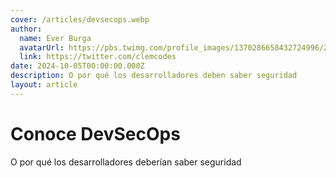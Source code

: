 ```yaml
---
cover: /articles/devsecops.webp
author:
  name: Ever Burga
  avatarUrl: https://pbs.twimg.com/profile_images/1370286658432724996/ZMSDzzIi_400x400.jpg
  link: https://twitter.com/clemcodes
date: 2024-10-05T00:00:00.000Z
description: O por qué los desarrolladores deben saber seguridad
layout: article
---
```


# Conoce DevSecOps
O por qué los desarrolladores deberían saber seguridad